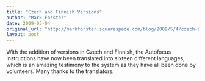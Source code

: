 ```yaml
---
title: "Czech and Finnish Versions"
author: "Mark Forster"
date: 2009-05-04
original_url: "http://markforster.squarespace.com/blog/2009/5/4/czech-and-finnish-versions.html"
layout: post
---
```


With the addition of versions in Czech and Finnish, the Autofocus instructions have now been translated into sixteen different languages, which is an amazing testimony to the system as they have all been done by volunteers. Many thanks to the translators.
